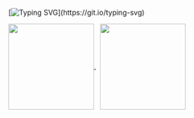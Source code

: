 [![Typing SVG](https://readme-typing-svg.herokuapp.com?font=Fira+Code&weight=600&size=13&duration=1800&pause=300&color=02F707&multiline=true&repeat=false&width=500&height=120&separator=%3C&lines=Console.WriteLine(%22Hi+There%2C+I'm+Dein%22);%3Cpublic+class+MyClass+%7B%3C%E2%80%8E+++%E2%80%8E+%E2%80%8E+%E2%80%8Epublic+string+Name+%7B+get;+set;+%7D+%3D+%22Dein%22;%3C%E2%80%8E+++%E2%80%8E+%E2%80%8E+%E2%80%8Epublic+string+Area+%7B+get;+set;+%7D+%3D+string.Empty;%3C%E2%80%8E+++%E2%80%8E+%E2%80%8E+public+string%5B%5D+Technologies+%7B+get;+set;+%7D+%3D+string.Empty;%3C%7D)](https://git.io/typing-svg)

<a href="https://github.com/zdein?tab=repositories">
    <img align="center" height="170" src="https://github-readme-stats-sigma-five.vercel.app/api?username=zdein&count_private=true&show_icons=true&layout=compact&title_color=ffffff&icon_color=79ff97&text_color=aaaaaa&bg_color=0e1116&border_color=888888"/>
</a>&nbsp;

<a href="https://github.com/zdein">
    <img align="center" height="170" src="https://github-readme-stats-sigma-five.vercel.app/api/top-langs/?username=zdein&hide=html&layout=compact&title_color=ffffff&icon_color=79ff97&text_color=aaaaaa&bg_color=0e1116&border_color=888888"/>
</a>
